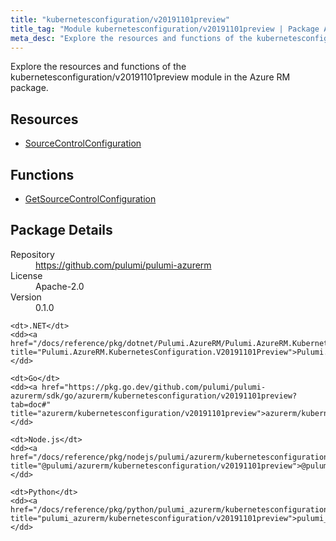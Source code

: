 ```yaml
---
title: "kubernetesconfiguration/v20191101preview"
title_tag: "Module kubernetesconfiguration/v20191101preview | Package Azure RM"
meta_desc: "Explore the resources and functions of the kubernetesconfiguration/v20191101preview module in the Azure RM package."
---
```


<!-- WARNING: this file was generated by Pulumi Docs Generator. -->
<!-- Do not edit by hand unless you're certain you know what you are doing! -->

Explore the resources and functions of the kubernetesconfiguration/v20191101preview module in the Azure RM package.

<h2 id="resources">Resources</h2>
<ul class="api">
    <li><a href="sourcecontrolconfiguration" title="SourceControlConfiguration"><span class="symbol resource"></span>SourceControlConfiguration</a></li>
</ul>

<h2 id="functions">Functions</h2>
<ul class="api">
    <li><a href="getsourcecontrolconfiguration" title="GetSourceControlConfiguration"><span class="symbol function"></span>GetSourceControlConfiguration</a></li>
</ul>

<h2 id="package-details">Package Details</h2>
<dl class="package-details">
	<dt>Repository</dt>
	<dd><a href="https://github.com/pulumi/pulumi-azurerm">https://github.com/pulumi/pulumi-azurerm</a></dd>
	<dt>License</dt>
	<dd>Apache-2.0</dd>
	<dt>Version</dt>
	<dd>0.1.0</dd>
</dl>



<dl class="tabular">

    <dt>.NET</dt>
    <dd><a href="/docs/reference/pkg/dotnet/Pulumi.AzureRM/Pulumi.AzureRM.KubernetesConfiguration.V20191101Preview.html" title="Pulumi.AzureRM.KubernetesConfiguration.V20191101Preview">Pulumi.AzureRM.KubernetesConfiguration.V20191101Preview</a></dd>

    <dt>Go</dt>
    <dd><a href="https://pkg.go.dev/github.com/pulumi/pulumi-azurerm/sdk/go/azurerm/kubernetesconfiguration/v20191101preview?tab=doc#" title="azurerm/kubernetesconfiguration/v20191101preview">azurerm/kubernetesconfiguration/v20191101preview</a></dd>

    <dt>Node.js</dt>
    <dd><a href="/docs/reference/pkg/nodejs/pulumi/azurerm/kubernetesconfiguration/v20191101preview/#" title="@pulumi/azurerm/kubernetesconfiguration/v20191101preview">@pulumi/azurerm/kubernetesconfiguration/v20191101preview</a></dd>

    <dt>Python</dt>
    <dd><a href="/docs/reference/pkg/python/pulumi_azurerm/kubernetesconfiguration/v20191101preview" title="pulumi_azurerm/kubernetesconfiguration/v20191101preview">pulumi_azurerm/kubernetesconfiguration/v20191101preview</a></dd>

</dl>

